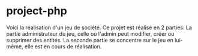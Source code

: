# project-php

Voici la réalisation d'un jeu de société.
Ce projet est réalisé en 2 parties: 
La partie administrateur du jeu, celle où l'admin peut modifier, créer ou supprimer des entités.
La seconde partie se concentre sur le jeu en lui-même, elle est en cours de réalisation.
